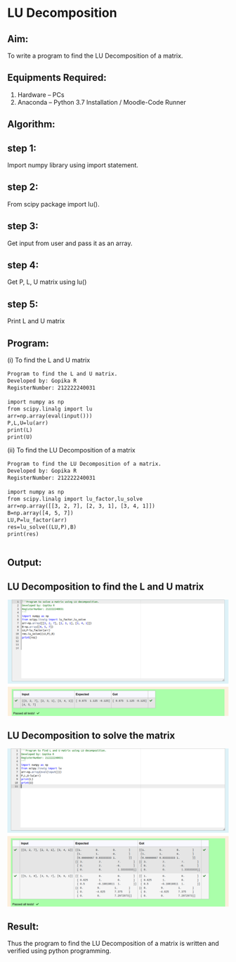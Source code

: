 # LU Decomposition 

## Aim:
To write a program to find the LU Decomposition of a matrix.

## Equipments Required:
1. Hardware – PCs
2. Anaconda – Python 3.7 Installation / Moodle-Code Runner

## Algorithm:

## step 1:
 Import numpy library using import statement. 

## step 2:
  From scipy package import lu().

## step 3:
  Get input from user and pass it as an array.

## step 4:
  Get P, L, U matrix using lu()

## step 5:
  Print L and U matrix


## Program:

(i) To find the L and U matrix
```
Program to find the L and U matrix.
Developed by: Gopika R
RegisterNumber: 212222240031

import numpy as np
from scipy.linalg import lu
arr=np.array(eval(input()))
P,L,U=lu(arr)
print(L)
print(U)

```

(ii) To find the LU Decomposition of a matrix
```
Program to find the LU Decomposition of a matrix.
Developed by: Gopika R
RegisterNumber: 212222240031

import numpy as np
from scipy.linalg import lu_factor,lu_solve
arr=np.array([[3, 2, 7], [2, 3, 1], [3, 4, 1]])
B=np.array([4, 5, 7])
LU,P=lu_factor(arr)
res=lu_solve((LU,P),B)
print(res)


```

## Output:

## LU Decomposition to find the L and U matrix


![output](Lu.png)

## LU Decomposition to solve the matrix


![output](LUdec.png)


## Result:
Thus the program to find the LU Decomposition of a matrix is written and verified using python programming.

